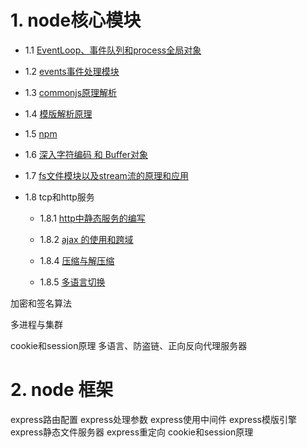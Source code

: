 # 1. node核心模块
- 1.1 [EventLoop、事件队列和process全局对象](https://github.com/olifer655/node/blob/master/2.%20global/README.md)

- 1.2 [events事件处理模块](https://github.com/olifer655/node/blob/master/3.%20events/README.md)

- 1.3 [commonjs原理解析](https://github.com/olifer655/node/blob/master/4.%20commonjs/README.md)

- 1.4 [模版解析原理](https://github.com/olifer655/node/blob/master/5.%20template/README.md)

- 1.5 [npm](https://github.com/olifer655/node/blob/master/6.%20npm%20/README.md)

- 1.6 [深入字符编码 和 Buffer对象](https://github.com/olifer655/node/blob/master/7.%20buffer/README.md)

- 1.7 [fs文件模块以及stream流的原理和应用](https://github.com/olifer655/node/blob/master/8.%20fsstream/README.md)

- 1.8 tcp和http服务

   - 1.8.1 [ http中静态服务的编写](https://github.com/olifer655/node/blob/master/9.%20http/README.md)
    
   - 1.8.2 [ajax 的使用和跨域](https://github.com/olifer655/node/tree/master/11.%20ajax)
    
   - 1.8.4 [压缩与解压缩](https://github.com/olifer655/node/blob/master/10.%20cache/README.md)
    
   - 1.8.5 [多语言切换](https://github.com/olifer655/node/blob/master/10.%20cache/README.md)


加密和签名算法

多进程与集群

cookie和session原理
多语言、防盗链、正向反向代理服务器
# 2. node 框架

express路由配置
express处理参数
express使用中间件
express模版引擎
express静态文件服务器
express重定向
cookie和session原理
